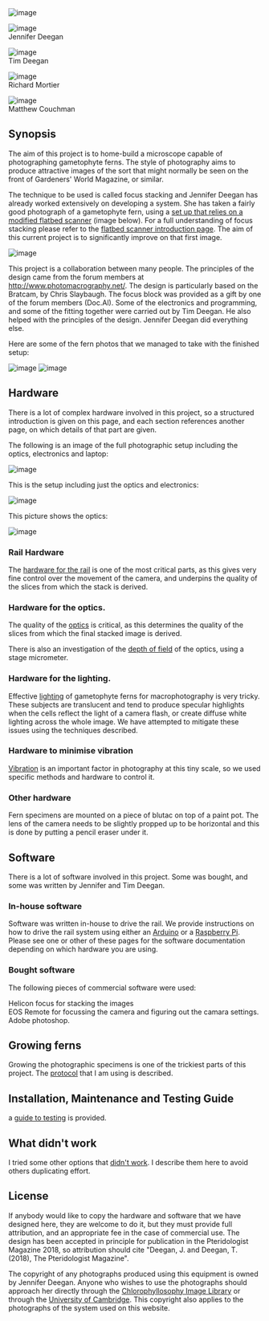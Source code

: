 
<img src="images/banner.jpg" alt="image"/>


<img src="images/Jennifer-Deegan.jpg" alt="image"/><br>
Jennifer Deegan<br>

<img src="images/Tim Deegan.jpg" alt="image"/><br>
Tim Deegan<br>

<img src="images/Richard Mortier.jpg" alt="image"/><br>
Richard Mortier<br>

<img src="images/matthew_couchman.jpg" alt="image"/><br>
Matthew Couchman<br>

## Synopsis

The aim of this project is to home-build a microscope capable of photographing gametophyte ferns. The style of photography aims to produce attractive images of the sort that might normally be seen on the front of Gardeners' World Magazine, or similar. 

The technique to be used is called focus stacking and Jennifer Deegan has already worked extensively on developing a system. She has taken a fairly good photograph of a gametophyte fern, using a <a href="/Background.md">set up that relies on a modified flatbed scanner</a> (image below). For a full understanding of focus stacking please refer to the <a href="/Background.md">flatbed scanner introduction page</a>. The aim of this current project is to significantly improve on that first image. 

<img src="images/stackimagetinyweb.jpg" alt="image"/>

This project is a collaboration between many people. The principles of the design came from the forum members at  http://www.photomacrography.net/. The design is particularly based on the Bratcam, by Chris Slaybaugh. The focus block was provided as a gift by one of the forum members (Doc.Al). Some of the electronics and programming, and some of the fitting together were carried out by Tim Deegan. He also helped with the principles of the design. Jennifer Deegan did everything else.

Here are some of the fern photos that we managed to take with the finished setup:

<img src="images/20171008fernstack.jpg" alt="image"/>

<img src="images/20171009fernstack.jpg" alt="image"/>



## Hardware

There is a lot of complex hardware involved in this project, so a structured introduction is given on this page, and each section references another page, on which details of that part are given. 

The following is an image of the full photographic setup including the optics, electronics and laptop:

<img src="images/IMG_6882.JPG" alt="image"/>

This is the setup including just the optics and electronics:

<img src="images/IMG_6878.JPG" alt="image"/>

This picture shows the optics:

<img src="images/IMG_6876.JPG" alt="image"/>




### Rail Hardware

The <a href="/rail.md"> hardware for the rail</a> is one of the most critical parts, as this gives very fine control over the movement of the camera, and underpins the quality of the slices from which the stack is derived.  

### Hardware for the optics. 

The quality of the <a href="/optics.md"> optics</a> is critical, as this determines the quality of the slices from which the final stacked image is derived. 

There is also an investigation of the <a href="/DepthOfField.md">depth of field</a> of the optics, using a stage micrometer. 

### Hardware for the lighting. 

Effective <a href="/lighting.md">lighting</a> of gametophyte ferns for macrophotography is very tricky. These subjects are translucent and tend to produce specular highlights when the cells reflect the light of a camera flash, or create diffuse white lighting across the whole image. We have attempted to mitigate these issues using the techniques described. 

### Hardware to minimise vibration

<a href="/vibration.md">Vibration</a> is an important factor in photography at this tiny scale, so we used specific methods and hardware to control it.

### Other hardware

Fern specimens are mounted on a piece of blutac on top of a paint pot. The lens of the camera needs to be slightly propped up to be horizontal and this is done by putting a pencil eraser under it. 

## Software

There is a lot of software involved in this project. Some was bought, and some was written by Jennifer and Tim Deegan. 

### In-house software

Software was written in-house to drive the rail. We provide instructions on how to drive the rail system using either an <a href="/ArduinoMethod.md">Arduino</a> or a <a href="/RaspberryPiMethod.md">Raspberry Pi</a>. Please see one or other of these pages for the software documentation depending on which hardware you are using. 

### Bought software

The following pieces of commercial software were used:

Helicon focus for stacking the images<br>
EOS Remote for focussing the camera and figuring out the camara settings. <br>
Adobe photoshop. 

## Growing ferns

Growing the photographic specimens is one of the trickiest parts of this project. The <a href="/GrowingFerns.md"> protocol</a> that I am using is described. 

## Installation, Maintenance and Testing Guide

a <a href="/Test.md"> guide to testing</a> is provided. 

## What didn't work

I tried some other options that <a href="/WhatDidntWork.md">didn't work</a>. I describe them here to avoid others duplicating effort. 

## License

If anybody would like to copy the hardware and software that we have designed here, they are welcome to do it, but they must provide full attribution, and an appropriate fee in the case of commercial use. The design has been accepted in principle for publication in the Pteridologist Magazine 2018, so attribution should cite "Deegan, J. and Deegan, T. (2018), The Pteridologist Magazine". 

The copyright of any photographs produced using this equipment is owned by Jennifer Deegan. Anyone who wishes to use the photographs should approach her directly through the <a href="/http://chlorophyllosophyimages.blogspot.co.uk/2016/12/the-chlorophyllosophy-image-library.html"> Chlorophyllosophy Image Library</a> or through the <a href="/https://www.plantsci.cam.ac.uk/directory/deegan-jennifer">University of Cambridge</a>. This copyright also applies to the photographs of the system used on this website. 


